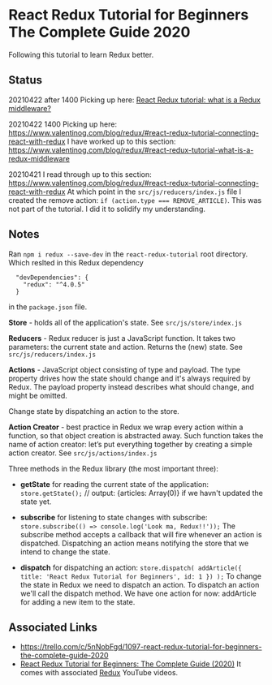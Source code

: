 # React Redux Tutorial for Beginners The Complete Guide 2020

Following this tutorial to learn Redux better.

## Status
20210422 after 1400
Picking up here: [React Redux tutorial: what is a Redux middleware?](https://www.valentinog.com/blog/redux/#react-redux-tutorial-what-is-a-redux-middleware)

20210422 1400
Picking up here: https://www.valentinog.com/blog/redux/#react-redux-tutorial-connecting-react-with-redux
I have worked up to this section:
https://www.valentinog.com/blog/redux/#react-redux-tutorial-what-is-a-redux-middleware

20210421
I read through up to this section:
https://www.valentinog.com/blog/redux/#react-redux-tutorial-connecting-react-with-redux
At which point in the `src/js/reducers/index.js` file I created the remove action: `if (action.type === REMOVE_ARTICLE)`. This was not part of the tutorial. I did it to solidify my understanding.

## Notes
Ran `npm i redux --save-dev` in the `react-redux-tutorial` root directory. Which reslted in this Redux dependency
```
  "devDependencies": {
    "redux": "^4.0.5"
  }
```
 in the `package.json` file.

**Store** - holds all of the application's state.
See `src/js/store/index.js`

**Reducers** - Redux reducer is just a JavaScript function. It takes two parameters: the current state and action. Returns the (new) state.
See `src/js/reducers/index.js`

**Actions** - JavaScript object consisting of type and payload. The type property drives how the state should change and it's always required by Redux. The payload property instead describes what should change, and might be omitted.

Change state by dispatching an action to the store.

**Action Creator** - best practice in Redux we wrap every action within a function, so that object creation is abstracted away. Such function takes the name of action creator: let’s put everything together by creating a simple action creator.
See `src/js/actions/index.js`

Three methods in the Redux library (the most important three):
* **getState** for reading the current state of the application: 
`store.getState();` // output: {articles: Array(0)} if we havn't updated the state yet.

* **subscribe** for listening to state changes with subscribe:
`store.subscribe(() => console.log('Look ma, Redux!!'));`
The subscribe method accepts a callback that will fire whenever an action is dispatched. 
Dispatching an action means notifying the store that we intend to change the state.

* **dispatch** for dispatching an action:
 `store.dispatch( addArticle({ title: 'React Redux Tutorial for Beginners', id: 1 }) );`
 To change the state in Redux we need to dispatch an action. 
 To dispatch an action we'll call the dispatch method. 
 We have one action for now: addArticle for adding a new item to the state. 

## Associated Links
* https://trello.com/c/5nNobFgd/1097-react-redux-tutorial-for-beginners-the-complete-guide-2020
* [React Redux Tutorial for Beginners: The Complete Guide (2020)](https://www.valentinog.com/blog/redux/) 
It comes with associated [Redux](https://www.youtube.com/playlist?list=PLfNd7po_IV0GTfQb8RJirrt83BFMF-Lj0) YouTube videos.